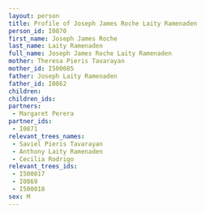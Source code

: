 ```yaml
---
layout: person
title: Profile of Joseph James Roche Laity Ramenaden
person_id: I0870
first_name: Joseph James Roche
last_name: Laity Ramenaden
full_name: Joseph James Roche Laity Ramenaden
mother: Theresa Pieris Tavarayan
mother_id: I500085
father: Joseph Laity Ramenaden
father_id: I0862
children:
children_ids:
partners:
 - Margaret Perera
partner_ids:
 - I0871
relevant_trees_names:
 - Saviel Pieris Tavarayan
 - Anthony Laity Ramenaden
 - Cecilia Rodrigo
relevant_trees_ids:
 - I500017
 - I0869
 - I500018
sex: M
---
```


